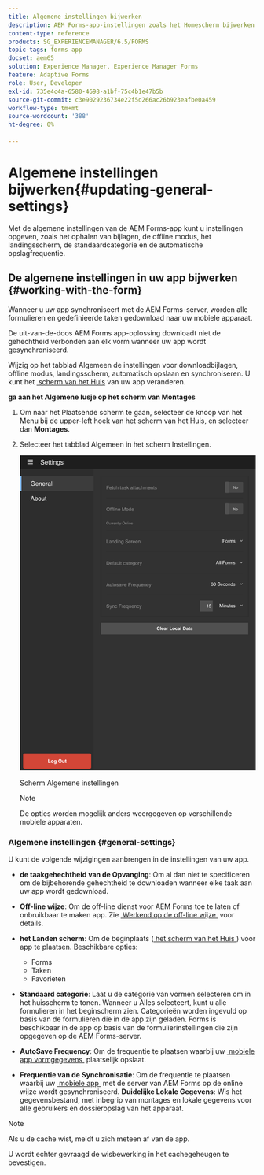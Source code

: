 ```yaml
---
title: Algemene instellingen bijwerken
description: AEM Forms-app-instellingen zoals het Homescherm bijwerken en Startpunten en bijlageopties ophalen
content-type: reference
products: SG_EXPERIENCEMANAGER/6.5/FORMS
topic-tags: forms-app
docset: aem65
solution: Experience Manager, Experience Manager Forms
feature: Adaptive Forms
role: User, Developer
exl-id: 735e4c4a-6580-4698-a1bf-75c4b1e47b5b
source-git-commit: c3e9029236734e22f5d266ac26b923eafbe0a459
workflow-type: tm+mt
source-wordcount: '388'
ht-degree: 0%

---
```


# Algemene instellingen bijwerken{#updating-general-settings}

Met de algemene instellingen van de AEM Forms-app kunt u instellingen opgeven, zoals het ophalen van bijlagen, de offline modus, het landingsscherm, de standaardcategorie en de automatische opslagfrequentie.

## De algemene instellingen in uw app bijwerken {#working-with-the-form}

Wanneer u uw app synchroniseert met de AEM Forms-server, worden alle formulieren en gedefinieerde taken gedownload naar uw mobiele apparaat.

De uit-van-de-doos AEM Forms app-oplossing downloadt niet de gehechtheid verbonden aan elk vorm wanneer uw app wordt gesynchroniseerd.

Wijzig op het tabblad Algemeen de instellingen voor downloadbijlagen, offline modus, landingsscherm, automatisch opslaan en synchroniseren. U kunt het [&#x200B; scherm van het Huis &#x200B;](../../forms/using/home-screen.md) van uw app veranderen.

**ga aan het Algemene lusje op het scherm van Montages**

1. Om naar het Plaatsende scherm te gaan, selecteer de knoop van het Menu bij de upper-left hoek van het scherm van het Huis, en selecteer dan **Montages**.
1. Selecteer het tabblad Algemeen in het scherm Instellingen.

   ![&#x200B; Algemene montages in AEM Forms app &#x200B;](assets/gen-settings-1.png)

   Scherm Algemene instellingen

   >[!NOTE]
   >
   >De opties worden mogelijk anders weergegeven op verschillende mobiele apparaten.

### Algemene instellingen {#general-settings}

U kunt de volgende wijzigingen aanbrengen in de instellingen van uw app.

* **de taakgehechtheid van de Opvanging**: Om al dan niet te specificeren om de bijbehorende gehechtheid te downloaden wanneer elke taak aan uw app wordt gedownload.
* **Off-line wijze**: Om de off-line dienst voor AEM Forms toe te laten of onbruikbaar te maken app. Zie [&#x200B; Werkend op de off-line wijze &#x200B;](/help/forms/using/work-offline-mode.md) voor details.
* **het Landen scherm**: Om de beginplaats ([&#x200B; het scherm van het Huis &#x200B;](../../forms/using/home-screen.md)) voor app te plaatsen.
Beschikbare opties:

   * Forms
   * Taken
   * Favorieten

* **Standaard categorie**: Laat u de categorie van vormen selecteren om in het huisscherm te tonen. Wanneer u Alles selecteert, kunt u alle formulieren in het beginscherm zien. Categorieën worden ingevuld op basis van de formulieren die in de app zijn geladen. Forms is beschikbaar in de app op basis van de formulierinstellingen die zijn opgegeven op de AEM Forms-server.

* **AutoSave Frequency**: Om de frequentie te plaatsen waarbij uw [&#x200B; mobiele app vormgegevens &#x200B;](../../forms/using/autosave-data-app.md) plaatselijk opslaat.
* **Frequentie van de Synchronisatie**: Om de frequentie te plaatsen waarbij uw [&#x200B; mobiele app &#x200B;](../../forms/using/sync-app.md) met de server van AEM Forms op de online wijze wordt gesynchroniseerd.
  **Duidelijke Lokale Gegevens**: Wis het gegevensbestand, met inbegrip van montages en lokale gegevens voor alle gebruikers en dossieropslag van het apparaat.

>[!NOTE]
>
>Als u de cache wist, meldt u zich meteen af van de app.
>
>U wordt echter gevraagd de wisbewerking in het cachegeheugen te bevestigen.

